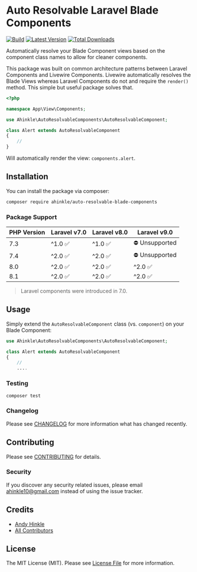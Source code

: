 # Auto Resolvable Laravel Blade Components

[![Build](https://github.com/ahinkle/auto-resolvable-blade-components/workflows/tests/badge.svg)](https://github.com/ahinkle/auto-resolvable-blade-components/actions)
[![Latest Version](https://img.shields.io/packagist/v/ahinkle/auto-resolvable-blade-components.svg?style=flat-square)](https://packagist.org/packages/ahinkle/auto-resolvable-blade-components)
[![Total Downloads](https://img.shields.io/packagist/dt/ahinkle/auto-resolvable-blade-components.svg?style=flat-square)](https://packagist.org/packages/ahinkle/auto-resolvable-blade-components)

Automatically resolve your Blade Component views based on the component class names to allow for cleaner components.

This package was built on common architecture patterns between Laravel Components and Livewire Components. Livewire automatically resolves the Blade Views whereas Laravel Components do not and require the `render()` method. This simple but useful package solves that.

```php
<?php

namespace App\View\Components;

use Ahinkle\AutoResolvableComponents\AutoResolvableComponent;

class Alert extends AutoResolvableComponent
{
    //
}
```

Will automatically render the view: `components.alert`.


## Installation

You can install the package via composer:

```bash
composer require ahinkle/auto-resolvable-blade-components
```

### Package Support

| PHP Version | Laravel v7.0            | Laravel v8.0               | Laravel v9.0               |
|-------------|-------------------------|----------------------------|----------------------------|
| 7.3         | ^1.0 :white_check_mark: |  ^1.0 :white_check_mark:   | :no_entry: Unsupported     |
| 7.4         | ^2.0 :white_check_mark: |  ^2.0 :white_check_mark:   | :no_entry: Unsupported     |
| 8.0         | ^2.0 :white_check_mark: |  ^2.0 :white_check_mark:   | ^2.0 :white_check_mark:    |
| 8.1         | ^2.0 :white_check_mark: |  ^2.0 :white_check_mark:   | ^2.0 :white_check_mark:    |

> Laravel components were introduced in 7.0.

## Usage

Simply extend the `AutoResolvableComponent` class (vs. `component`) on your Blade Component:

```php
use Ahinkle\AutoResolvableComponents\AutoResolvableComponent;

class Alert extends AutoResolvableComponent
{
    //
    ....
```


### Testing

``` bash
composer test
```

### Changelog

Please see [CHANGELOG](CHANGELOG.md) for more information what has changed recently.

## Contributing

Please see [CONTRIBUTING](CONTRIBUTING.md) for details.

### Security

If you discover any security related issues, please email ahinkle10@gmail.com instead of using the issue tracker.

## Credits

- [Andy Hinkle](https://github.com/ahinkle)
- [All Contributors](../../contributors)

## License

The MIT License (MIT). Please see [License File](LICENSE.md) for more information.

